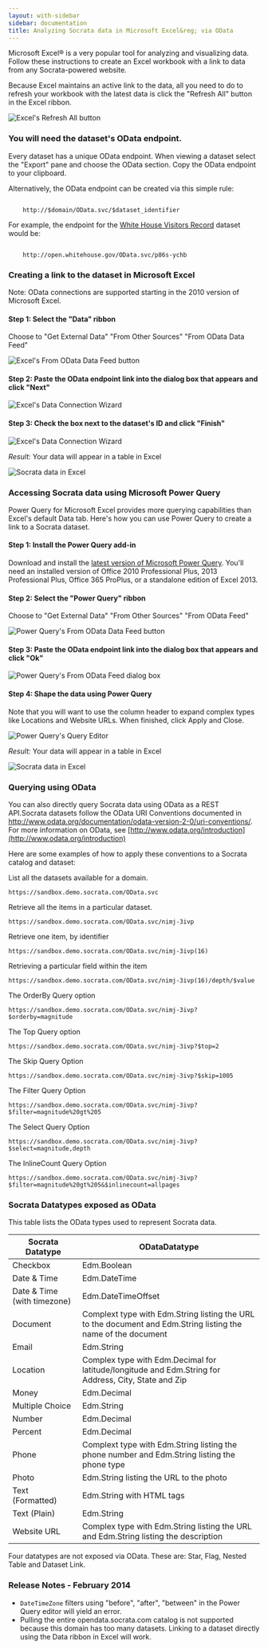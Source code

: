 ```yaml
---
layout: with-sidebar 
sidebar: documentation
title: Analyzing Socrata data in Microsoft Excel&reg; via OData
---
```


Microsoft Excel&reg; is a very popular tool for analyzing and visualizing data. Follow these instructions to create an Excel workbook with a link to data from any Socrata-powered website. 

Because Excel maintains an active link to the data, all you need to do to refresh your workbook with the latest data is click the "Refresh All" button in the Excel ribbon. 

![Excel's Refresh All button](../img/odata/Refresh.png)

### You will need the dataset's OData endpoint. 

Every dataset has a unique OData endpoint. When viewing a dataset select the "Export" pane and choose the OData section. Copy the OData endpoint to your clipboard. 

Alternatively, the OData endpoint can be created via this simple rule: 

<code class="url">
    <span class="transport">http://</span><span class="domain">$domain</span><span class="path">/OData.svc/</span><span class="identifier">$dataset_identifier</span>
</code>

For example, the endpoint for the [White House Visitors Record](https://open.whitehouse.gov/dataset/White-House-Visitor-Records-Requests/p86s-ychb) dataset would be:

<code class="url">
    <span class="transport">http://</span><span class="domain">open.whitehouse.gov</span><span class="path">/OData.svc/</span><span class="identifier">p86s-ychb</span>
</code>

### Creating a link to the dataset in Microsoft Excel

Note: OData connections are supported starting in the 2010 version of Microsoft Excel.

#### Step 1: Select the "Data" ribbon

Choose to "Get External Data" "From Other Sources" "From OData Data Feed" 

![Excel's From OData Data Feed button](../img/odata/Excel1.png)

#### Step 2: Paste the OData endpoint link into the dialog box that appears and click "Next"

![Excel's Data Connection Wizard](../img/odata/Excel2.png)

#### Step 3: Check the box next to the dataset's ID and click "Finish"

![Excel's Data Connection Wizard](../img/odata/Excel3.png)

*Result:* Your data will appear in a table in Excel

![Socrata data in Excel](../img/odata/Excel4.png)

### Accessing Socrata data using Microsoft Power Query

Power Query for Microsoft Excel provides more querying capabilities than Excel's default Data tab. Here's how you can use Power Query to create a link to a Socrata dataset. 

#### Step 1: Install the Power Query add-in

Download and install the [latest version of Microsoft Power Query](http://www.microsoft.com/en-us/download/details.aspx?id=39379). You'll need an installed version of Office 2010 Professional Plus, 2013 Professional Plus, Office 365 ProPlus, or a standalone edition of Excel 2013.

#### Step 2: Select the "Power Query" ribbon

Choose to "Get External Data" "From Other Sources" "From OData Feed" 

![Power Query's From OData Data Feed button](../img/odata/PQ1.png)

#### Step 3: Paste the OData endpoint link into the dialog box that appears and click "Ok"

![Power Query's From OData Feed dialog box](../img/odata/PQ2.png)

#### Step 4: Shape the data using Power Query

Note that you will want to use the column header to expand complex types like Locations and Website URLs. When finished, click Apply and Close. 

![Power Query's Query Editor](../img/odata/PQ3.png)

*Result:* Your data will appear in a table in Excel

![Socrata data in Excel](../img/odata/PQ4.png)

### Querying using OData

You can also directly query Socrata data using OData as a REST API.Socrata datasets follow the OData URI Conventions documented in <http://www.odata.org/documentation/odata-version-2-0/uri-conventions/>. For more information on OData, see [http://www.odata.org/introduction](http://www.odata.org/introduction)

Here are some examples of how to apply these conventions to a Socrata catalog and dataset:

List all the datasets available for a domain.

    https://sandbox.demo.socrata.com/OData.svc

Retrieve all the items in a particular dataset.

    https://sandbox.demo.socrata.com/OData.svc/nimj-3ivp

Retrieve one item, by identifier

    https://sandbox.demo.socrata.com/OData.svc/nimj-3ivp(16)

Retrieving a particular field within the item

    https://sandbox.demo.socrata.com/OData.svc/nimj-3ivp(16)/depth/$value 

The OrderBy Query option

    https://sandbox.demo.socrata.com/OData.svc/nimj-3ivp?$orderby=magnitude

The Top Query option

    https://sandbox.demo.socrata.com/OData.svc/nimj-3ivp?$top=2

The Skip Query Option

    https://sandbox.demo.socrata.com/OData.svc/nimj-3ivp?$skip=1005

The Filter Query Option

    https://sandbox.demo.socrata.com/OData.svc/nimj-3ivp?$filter=magnitude%20gt%205

The Select Query Option

    https://sandbox.demo.socrata.com/OData.svc/nimj-3ivp?$select=magnitude,depth

The InlineCount Query Option

    https://sandbox.demo.socrata.com/OData.svc/nimj-3ivp?$filter=magnitude%20gt%205&$inlinecount=allpages

### Socrata Datatypes exposed as OData

This table lists the OData types used to represent Socrata data.  

| Socrata Datatype            | ODataDatatype                                                                                                 |
| ---                         | ---                                                                                                           |
| Checkbox                    | Edm.Boolean                                                                                                   |
| Date & Time                 | Edm.DateTime                                                                                                  |
| Date & Time (with timezone) | Edm.DateTimeOffset                                                                                            |
| Document                    | Complext type with Edm.String listing the URL to the document and Edm.String listing the name of the document |
| Email                       | Edm.String                                                                                                    |
| Location                    | Complex type with Edm.Decimal for latitude/longitude and Edm.String for Address, City, State and Zip          |
| Money                       | Edm.Decimal                                                                                                   |
| Multiple Choice             | Edm.String                                                                                                    |
| Number                      | Edm.Decimal                                                                                                   |
| Percent                     | Edm.Decimal                                                                                                   |
| Phone                       | Complext type with Edm.String listing the phone number and Edm.String listing the phone type                  |
| Photo                       | Edm.String listing the URL to the photo                                                                       |
| Text (Formatted)            | Edm.String with HTML tags                                                                                     |
| Text (Plain)                | Edm.String                                                                                                    |
| Website URL                 | Complex type with Edm.String listing the URL and Edm.String listing the description                           |

Four datatypes are not exposed via OData. These are: Star, Flag, Nested Table and Dataset Link.

### Release Notes - February 2014

* `DateTimeZone` filters using "before", "after", "between" in the Power Query editor will yield an error.
* Pulling the entire opendata.socrata.com catalog is not supported because this domain has too many datasets. Linking to a dataset directly using the Data ribbon in Excel will work.  
